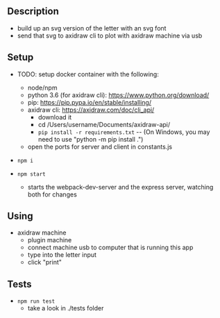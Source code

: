 ## Description

  - build up an svg version of the letter with an svg font
  - send that svg to axidraw cli to plot with axidraw machine via usb

## Setup

- TODO: setup docker container with the following:
  - node/npm
  - python 3.6 (for axidraw cli): https://www.python.org/download/
  - pip: https://pip.pypa.io/en/stable/installing/
  - axidraw cli: https://axidraw.com/doc/cli_api/
    - download it
    - cd /Users/username/Documents/axidraw-api/ 
    - `pip install -r requirements.txt` -- (On Windows, you may need to use "python -m pip install .")
  - open the ports for server and client in constants.js

- `npm i`
- `npm start`
  - starts the webpack-dev-server and the express server, watching both for changes

## Using

- axidraw machine
  - plugin machine
  - connect machine usb to computer that is running this app
  - type into the letter input
  - click "print"

## Tests

- `npm run test`
  - take a look in ./tests folder

